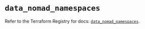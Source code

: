 # `data_nomad_namespaces`

Refer to the Terraform Registry for docs: [`data_nomad_namespaces`](https://registry.terraform.io/providers/hashicorp/nomad/2.5.0/docs/data-sources/namespaces).
